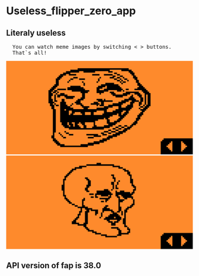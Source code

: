 # Useless_flipper_zero_app
## Literaly useless
<pre>
  You can watch meme images by switching < > buttons.
  That`s all!
</pre>

<div styles="outline:1px solid red;">
  <img styles="float:left;" src="screenshots/Screenshot-1.png"/>
  <img styles="float:right;" src="screenshots/Screenshot-2.png"/>
</div>

## API version of fap is 38.0


